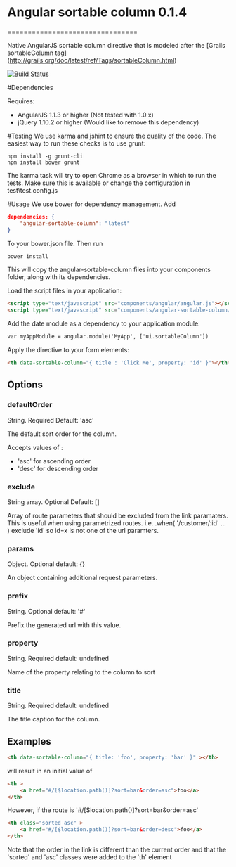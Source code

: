 # Angular sortable column  0.1.4
================================

Native AngularJS sortable column directive that is modeled after the [Grails sortableColumn tag] (http://grails.org/doc/latest/ref/Tags/sortableColumn.html)

[![Build Status](https://travis-ci.org/dalelotts/angular-sortable-column.png?branch=master)](https://travis-ci.org/dalelotts/angular-sortable-column)

#Dependencies

Requires:
 * AngularJS 1.1.3 or higher (Not tested with 1.0.x)
 * jQuery 1.10.2 or higher (Would like to remove this dependency)

#Testing
We use karma and jshint to ensure the quality of the code. The easiest way to run these checks is to use grunt:

```
npm install -g grunt-cli
npm install bower grunt
```

The karma task will try to open Chrome as a browser in which to run the tests. Make sure this is available or change the configuration in test\test.config.js

#Usage
We use bower for dependency management. Add

```json
dependencies: {
    "angular-sortable-column": "latest"
}
```

To your bower.json file. Then run

```html
bower install
```

This will copy the angular-sortable-column files into your components folder, along with its dependencies.

Load the script files in your application:
```html
<script type="text/javascript" src="components/angular/angular.js"></script>
<script type="text/javascript" src="components/angular-sortable-column/src/js/sortableColumn.js"></script>
```

Add the date module as a dependency to your application module:

```html
var myAppModule = angular.module('MyApp', ['ui.sortableColumn'])
```

Apply the directive to your form elements:

```html
<th data-sortable-column="{ title : 'Click Me', property: 'id' }"></th>
```

## Options

### defaultOrder

String.
Required
Default: 'asc'

The default sort order for the column.

Accepts values of :
 * 'asc' for ascending order
 * 'desc' for descending order

### exclude

String array.
Optional
Default: []

Array of route parameters that should be excluded from the link paramaters.
This is useful when using parametrized routes. i.e. .when( '/customer/:id' ... ) exclude 'id' so id=x is not one of the url paramters.

### params
Object.
Optional
default: {}

An object containing additional request parameters.

### prefix

String.
Optional
default: '#'

Prefix the generated url with this value.

### property

String.
Required
default: undefined

Name of the property relating to the column to sort

### title

String.
Required
default: undefined

The title caption for the column.

## Examples

```html
<th data-sortable-column="{ title: 'foo', property: 'bar' }" ></th>
```

will result in an initial value of

```html
<th >
	<a href="#/[$location.path()]?sort=bar&order=asc">foo</a>
</th>
```

However, if the route is '#/[$location.path()]?sort=bar&order=asc'

```html
<th class="sorted asc" >
	<a href="#/[$location.path()]?sort=bar&order=desc">foo</a>
</th>
```
Note that the order in the link is different than the current order
and that the 'sorted' and 'asc' classes were added to the 'th' element